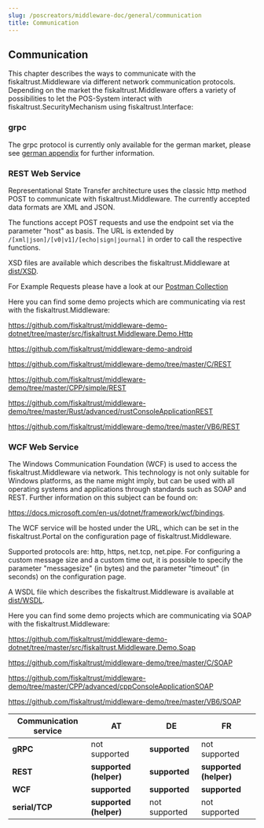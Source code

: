 ```yaml
---
slug: /poscreators/middleware-doc/general/communication
title: Communication
---
```


## Communication
This chapter describes the ways to communicate with the fiskaltrust.Middleware via different network communication protocols. Depending on the market the fiskaltrust.Middleware offers a variety of possibilities to let the POS-System interact with fiskaltrust.SecurityMechanism using fiskaltrust.Interface:


### grpc

The grpc protocol is currently only available for the german market, please see [german appendix](../../appendix-de-kassensichv/appendix-de-kassensichv.md) for further information.


### REST Web Service

Representational State Transfer architecture uses the classic http method POST to communicate with fiskaltrust.Middleware. The currently accepted data formats are XML and JSON.

The functions accept POST requests and use the endpoint set via the parameter "host" as basis. The URL is extended by `/[xml|json]/[v0|v1]/[echo|sign|journal]` in order to call the respective functions.

XSD files are available which describes the fiskaltrust.Middleware at [dist/XSD](https://github.com/fiskaltrust/interface-doc/tree/master/dist/XSD).

For Example Requests please have a look at our [Postman Collection](https://github.com/fiskaltrust/middleware-demo-postman)

Here you can find some demo projects which are communicating via rest with the fiskaltrust.Middleware:


https://github.com/fiskaltrust/middleware-demo-dotnet/tree/master/src/fiskaltrust.Middleware.Demo.Http

https://github.com/fiskaltrust/middleware-demo-android

https://github.com/fiskaltrust/middleware-demo/tree/master/C/REST

https://github.com/fiskaltrust/middleware-demo/tree/master/CPP/simple/REST

https://github.com/fiskaltrust/middleware-demo/tree/master/Rust/advanced/rustConsoleApplicationREST

https://github.com/fiskaltrust/middleware-demo/tree/master/VB6/REST


### WCF Web Service

The Windows Communication Foundation (WCF) is used to access the fiskaltrust.Middleware via network. This technology is not only suitable for Windows platforms, as the name might imply, but can be used with all operating systems and applications through standards such as SOAP and REST. Further information on this subject can be found on:

<https://docs.microsoft.com/en-us/dotnet/framework/wcf/bindings>.

The WCF service will be hosted under the URL, which can be set in the fiskaltrust.Portal on the configuration page of fiskaltrust.Middleware.

Supported protocols are: http, https, net.tcp, net.pipe. For configuring a custom message size and a custom time out, it is possible to specify the parameter "messagesize" (in bytes) and the parameter "timeout" (in seconds) on the configuration page.

A WSDL file which describes the fiskaltrust.Middleware is available at [dist/WSDL](https://github.com/fiskaltrust/interface-doc/tree/master/dist/WSDL).

Here you can find some demo projects which are communicating via SOAP with the fiskaltrust.Middleware:


https://github.com/fiskaltrust/middleware-demo-dotnet/tree/master/src/fiskaltrust.Middleware.Demo.Soap

https://github.com/fiskaltrust/middleware-demo/tree/master/C/SOAP

https://github.com/fiskaltrust/middleware-demo/tree/master/CPP/advanced/cppConsoleApplicationSOAP

https://github.com/fiskaltrust/middleware-demo/tree/master/VB6/SOAP

| Communication service | AT            | DE            | FR            |
| --------------------- | ------------- | -------------| ------------- |
| **gRPC**              | not supported | **supported** | not supported |
| **REST**              | **supported (helper)** | **supported** | **supported (helper)** |
| **WCF**               | **supported** | **supported** | **supported** |
| **serial/TCP**| **supported (helper)** |not supported| not supported  |
